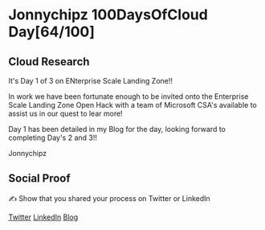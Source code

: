 <!-- This is a template you can use for quick progress days. It removes a lot of the steps we encourage you to share in the longer template 000-DAY-ARTICLE-LONG-TEMPLATE.MD-->

# Jonnychipz 100DaysOfCloud Day[64/100]

## Cloud Research

It's Day 1 of 3 on ENterprise Scale Landing Zone!!

In work we have been fortunate enough to be invited onto the Enterprise Scale Landing Zone Open Hack with a team of Microsoft CSA's available to assist us in our quest to lear more!

Day 1 has been detailed in my Blog for the day, looking forward to completing Day's 2 and 3!!

Jonnychipz

## Social Proof

✍️ Show that you shared your process on Twitter or LinkedIn

[Twitter](https://twitter.com/jonnychipz/status/1326214041593925632)
[LinkedIn](https://www.linkedin.com/posts/japlunn_day64100-100daysofcloud-jonnychipz-activity-6731979730460925952-GA5O)
[Blog](https://jonnychipz.com/2020/11/10/day64-100-100daysofcloud-jonnychipz-enterprise-scale-landing-zone-openhack-day-1/)
